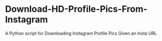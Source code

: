 # Download-HD-Profile-Pics-From-Instagram
A Python script for Downloading Instagram Profile Pics Given an Insta URL
